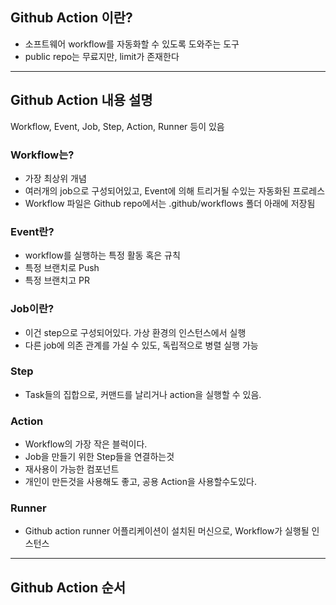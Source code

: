 ## Github Action 이란?

- 소프트웨어 workflow를 자동화할 수 있도록 도와주는 도구
- public repo는 무료지만, limit가 존재한다

---

## Github Action 내용 설명

Workflow, Event, Job, Step, Action, Runner 등이 있음

### Workflow는?

- 가장 최상위 개념
- 여러개의 job으로 구성되어있고, Event에 의해 트리거될 수있는 자동화된 프로레스
- Workflow 파일은 Github repo에서는 .github/workflows 폴더 아래에 저장됨

### Event란?

- workflow를 실행하는 특정 활동 혹은 규칙
- 특정 브랜치로 Push
- 특정 브랜치고 PR

### Job이란?

- 이건 step으로 구성되어있다. 가상 환경의 인스턴스에서 실행
- 다른 job에 의존 관계를 가실 수 있도, 독립적으로 병렬 실행 가능

### Step

- Task들의 집합으로, 커맨드를 날리거나 action을 실행할 수 있음.

### Action

- Workflow의 가장 작은 블럭이다.
- Job을 만들기 위한 Step들을 연결하는것
- 재사용이 가능한 컴포넌트
- 개인이 만든것을 사용해도 좋고, 공용 Action을 사용할수도있다.

### Runner

- Github action runner 어플리케이션이 설치된 머신으로, Workflow가 실행될 인스턴스

---

## Github Action 순서
